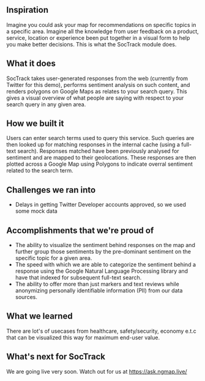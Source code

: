 ## Inspiration
Imagine you could ask your map for recommendations on specific topics in a specific area. Imagine all the knowledge from user feedback on a product, service, location or experience been put together in a visual form to help you make better decisions. This is what the SocTrack module does.

## What it does
SocTrack takes user-generated responses from the web (currently from Twitter for this demo), performs sentiment analysis on such content, and renders polygons on Google Maps as relates to your search query. This gives a visual overview of what people are saying with respect to your search query in any given area.

## How we built it
Users can enter search terms used to query this service. Such queries are then looked up for matching responses in the internal cache (using a full-text search). Responses matched have been previously analysed for sentiment and are mapped to their geolocations. These responses are then plotted across a Google Map using Polygons to indicate overral sentiment related to the search term.

## Challenges we ran into
* Delays in getting Twitter Developer accounts approved, so we used some mock data

## Accomplishments that we're proud of
* The ability to visualize the sentiment behind responses on the map and further group those sentiments by the pre-dominant sentiment on the specific topic for a given area.
* The speed with which we are able to categorize the sentiment behind a response using the Google Natural Language Processing library and have that indexed for subsequent full-text search.
* The ability to offer more than just markers and text reviews while anonymizing personally identifiable information (PII) from our data sources.

## What we learned
There are lot's of usecases from healthcare, safety/security, economy e.t.c that can be visualized this way for maximum end-user value.

## What's next for SocTrack
We are going live very soon. Watch out for us at https://ask.ngmap.live/